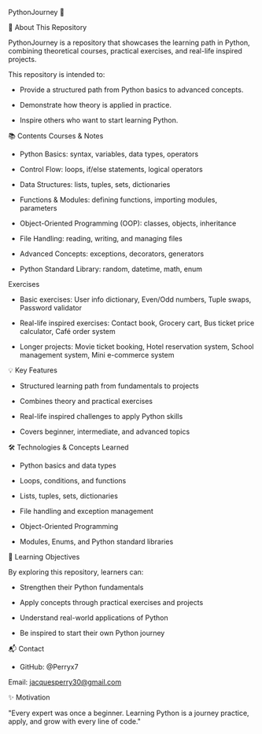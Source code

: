 PythonJourney 🐍






🚀 About This Repository

PythonJourney is a repository that showcases the learning path in Python, combining theoretical courses, practical exercises, and real-life inspired projects.

This repository is intended to:

- Provide a structured path from Python basics to advanced concepts.

- Demonstrate how theory is applied in practice.

- Inspire others who want to start learning Python.

📚 Contents
Courses & Notes

- Python Basics: syntax, variables, data types, operators

- Control Flow: loops, if/else statements, logical operators

- Data Structures: lists, tuples, sets, dictionaries

- Functions & Modules: defining functions, importing modules, parameters

- Object-Oriented Programming (OOP): classes, objects, inheritance

- File Handling: reading, writing, and managing files

- Advanced Concepts: exceptions, decorators, generators

- Python Standard Library: random, datetime, math, enum

Exercises

- Basic exercises: User info dictionary, Even/Odd numbers, Tuple swaps, Password validator

- Real-life inspired exercises: Contact book, Grocery cart, Bus ticket price calculator, Café order system

- Longer projects: Movie ticket booking, Hotel reservation system, School management system, Mini e-commerce system

💡 Key Features

- Structured learning path from fundamentals to projects

- Combines theory and practical exercises

- Real-life inspired challenges to apply Python skills

- Covers beginner, intermediate, and advanced topics

🛠 Technologies & Concepts Learned

- Python basics and data types

- Loops, conditions, and functions

- Lists, tuples, sets, dictionaries

- File handling and exception management

- Object-Oriented Programming

- Modules, Enums, and Python standard libraries

🌱 Learning Objectives

By exploring this repository, learners can:

- Strengthen their Python fundamentals

- Apply concepts through practical exercises and projects

- Understand real-world applications of Python

- Be inspired to start their own Python journey

📬 Contact

- GitHub: @Perryx7

Email: jacquesperry30@gmail.com

✨ Motivation

"Every expert was once a beginner. Learning Python is a journey practice, apply, and grow with every line of code."

